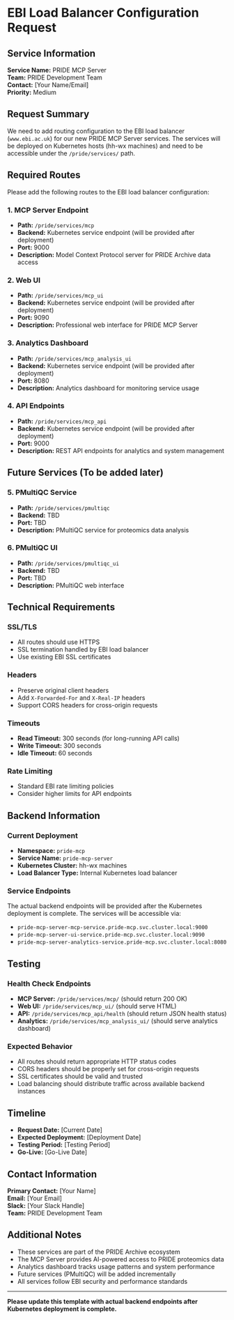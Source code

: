 # EBI Load Balancer Configuration Request

## Service Information

**Service Name:** PRIDE MCP Server  
**Team:** PRIDE Development Team  
**Contact:** [Your Name/Email]  
**Priority:** Medium  

## Request Summary

We need to add routing configuration to the EBI load balancer (`www.ebi.ac.uk`) for our new PRIDE MCP Server services. The services will be deployed on Kubernetes hosts (hh-wx machines) and need to be accessible under the `/pride/services/` path.

## Required Routes

Please add the following routes to the EBI load balancer configuration:

### 1. MCP Server Endpoint
- **Path:** `/pride/services/mcp`
- **Backend:** Kubernetes service endpoint (will be provided after deployment)
- **Port:** 9000
- **Description:** Model Context Protocol server for PRIDE Archive data access

### 2. Web UI
- **Path:** `/pride/services/mcp_ui`
- **Backend:** Kubernetes service endpoint (will be provided after deployment)
- **Port:** 9090
- **Description:** Professional web interface for PRIDE MCP Server

### 3. Analytics Dashboard
- **Path:** `/pride/services/mcp_analysis_ui`
- **Backend:** Kubernetes service endpoint (will be provided after deployment)
- **Port:** 8080
- **Description:** Analytics dashboard for monitoring service usage

### 4. API Endpoints
- **Path:** `/pride/services/mcp_api`
- **Backend:** Kubernetes service endpoint (will be provided after deployment)
- **Port:** 9000
- **Description:** REST API endpoints for analytics and system management

## Future Services (To be added later)

### 5. PMultiQC Service
- **Path:** `/pride/services/pmultiqc`
- **Backend:** TBD
- **Port:** TBD
- **Description:** PMultiQC service for proteomics data analysis

### 6. PMultiQC UI
- **Path:** `/pride/services/pmultiqc_ui`
- **Backend:** TBD
- **Port:** TBD
- **Description:** PMultiQC web interface

## Technical Requirements

### SSL/TLS
- All routes should use HTTPS
- SSL termination handled by EBI load balancer
- Use existing EBI SSL certificates

### Headers
- Preserve original client headers
- Add `X-Forwarded-For` and `X-Real-IP` headers
- Support CORS headers for cross-origin requests

### Timeouts
- **Read Timeout:** 300 seconds (for long-running API calls)
- **Write Timeout:** 300 seconds
- **Idle Timeout:** 60 seconds

### Rate Limiting
- Standard EBI rate limiting policies
- Consider higher limits for API endpoints

## Backend Information

### Current Deployment
- **Namespace:** `pride-mcp`
- **Service Name:** `pride-mcp-server`
- **Kubernetes Cluster:** hh-wx machines
- **Load Balancer Type:** Internal Kubernetes load balancer

### Service Endpoints
The actual backend endpoints will be provided after the Kubernetes deployment is complete. The services will be accessible via:
- `pride-mcp-server-mcp-service.pride-mcp.svc.cluster.local:9000`
- `pride-mcp-server-ui-service.pride-mcp.svc.cluster.local:9090`
- `pride-mcp-server-analytics-service.pride-mcp.svc.cluster.local:8080`

## Testing

### Health Check Endpoints
- **MCP Server:** `/pride/services/mcp/` (should return 200 OK)
- **Web UI:** `/pride/services/mcp_ui/` (should serve HTML)
- **API:** `/pride/services/mcp_api/health` (should return JSON health status)
- **Analytics:** `/pride/services/mcp_analysis_ui/` (should serve analytics dashboard)

### Expected Behavior
- All routes should return appropriate HTTP status codes
- CORS headers should be properly set for cross-origin requests
- SSL certificates should be valid and trusted
- Load balancing should distribute traffic across available backend instances

## Timeline

- **Request Date:** [Current Date]
- **Expected Deployment:** [Deployment Date]
- **Testing Period:** [Testing Period]
- **Go-Live:** [Go-Live Date]

## Contact Information

**Primary Contact:** [Your Name]  
**Email:** [Your Email]  
**Slack:** [Your Slack Handle]  
**Team:** PRIDE Development Team  

## Additional Notes

- These services are part of the PRIDE Archive ecosystem
- The MCP Server provides AI-powered access to PRIDE proteomics data
- Analytics dashboard tracks usage patterns and system performance
- Future services (PMultiQC) will be added incrementally
- All services follow EBI security and performance standards

---

**Please update this template with actual backend endpoints after Kubernetes deployment is complete.** 